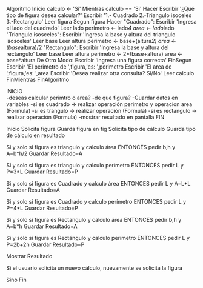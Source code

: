 
Algoritmo Inicio
    calculo <- 'Si'
	Mientras calculo == 'Si' Hacer
		Escribir '¿Qué tipo de figura desea calcular?'
		Escribir '1.- Cuadrado 2.-Triangulo isoceles 3.-Rectangulo'
		Leer figura
		Segun figura  Hacer
			"Cuadrado":
				Escribir 'Ingresa el lado del cuadrado'
				Leer lado
				perimetro <- lado*4
				area <- lado*lado
			"Triangulo isosceles":
				Escribir 'Ingresa la base y altura del triangulo isosceles'
				Leer base
				Leer altura
				perimetro <- base+(altura*2)
				area <- (base*altura)/2
			"Rectangulo":
				Escribir 'Ingresa la base y altura del rectangulo'
				Leer base
				Leer altura
				perimetro <- 2*(base+altura)
				area <- base*altura
			De Otro Modo:
				Escribir 'Ingresa una figura correcta'
		FinSegun
		Escribir 'El perimetro de ',figura,'es: ',perimetro
		Escribir 'El area de ',figura,'es: ',area
		Escribir 'Desea realizar otra consulta? Si/No'
		Leer calculo
	FinMientras
FinAlgoritmo






INICIO  
  -deseas calcular perimtro o area?
  -de que figura?
  -Guardar datos en variables 
    -sí es cuadrado   -> realizar operación perimetro y operacion area (Formula)
    -sí es trangulo   -> realizar operación (Formula)
    -sí es rectangulo -> realizar operación (Formula)
    -mostrar resultado en pantalla
FIN






Inicio
Solicita figura
Guarda figura en fig
Solicita tipo de cálculo
Guarda tipo de cálculo en resultado

Si y solo si figura es triangulo y calculo área ENTONCES pedir b,h y A=b*h/2
Guardar Resultado=A

Si y solo si figura es triangulo y calculo perímetro ENTONCES pedir L y P=3*L
Guardar Resultado=P

Si y solo si figura es Cuadrado y calculo área ENTONCES pedir L y A=L*L
Guardar Resultado=A

Si y solo si figura es Cuadrado y calculo perímetro ENTONCES pedir L y P=4*L
Guardar Resultado=P

Si y solo si figura es Rectangulo y calculo área ENTONCES pedir b,h y A=b*h
Guardar Resultado=A

Si y solo si figura es Rectángulo y calculo perímetro ENTONCES pedir L y P=2b+2h
Guardar Resultado=P

Mostrar Resultado

Si el usuario solicita un nuevo cálculo, nuevamente se solicita la figura

Sino Fin


